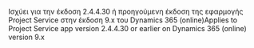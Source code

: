 <span data-ttu-id="15824-101">Ισχύει για την έκδοση 2.4.4.30 ή προηγούμενη έκδοση της εφαρμογής Project Service στην έκδοση 9.x του Dynamics 365 (online)</span><span class="sxs-lookup"><span data-stu-id="15824-101">Applies to Project Service app version 2.4.4.30 or earlier on Dynamics 365 (online) version 9.x</span></span>
